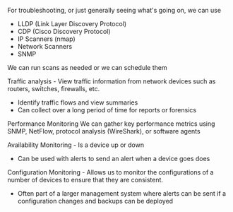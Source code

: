 For troubleshooting, or just generally seeing what's going on, we can use
- LLDP (Link Layer Discovery Protocol)
- CDP (Cisco Discovery Protocol)
- IP Scanners (nmap)
- Network Scanners
- SNMP

We can run scans as needed or we can schedule them

Traffic analysis - View traffic information from network devices such as routers, switches, firewalls, etc.
- Identify traffic flows and view summaries
- Can collect over a long period of time for reports or forensics

Performance Monitoring
We can gather key performance metrics using SNMP, NetFlow, protocol analysis (WireShark), or software agents

Availability Monitoring - Is a device up or down
- Can be used with alerts to send an alert when a device goes does

Configuration Monitoring - Allows us to monitor the configurations of a number of devices to ensure that they are consistent.
- Often part of a larger management system where alerts can be sent if a configuration changes and backups can be deployed